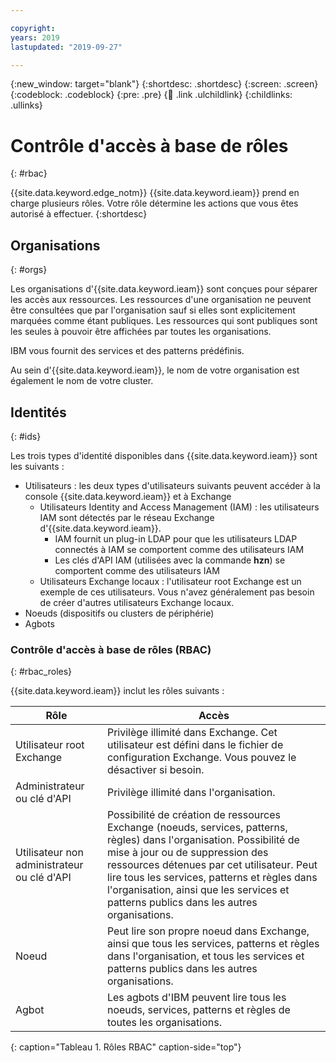 ```yaml
---

copyright:
years: 2019
lastupdated: "2019-09-27"

---
```


{:new_window: target="blank"}
{:shortdesc: .shortdesc}
{:screen: .screen}
{:codeblock: .codeblock}
{:pre: .pre}
{:child: .link .ulchildlink}
{:childlinks: .ullinks}

# Contrôle d'accès à base de rôles
{: #rbac}

{{site.data.keyword.edge_notm}} {{site.data.keyword.ieam}} prend en charge plusieurs rôles. Votre rôle détermine les actions que vous êtes autorisé à effectuer.
{:shortdesc}

## Organisations
{: #orgs}

Les organisations d'{{site.data.keyword.ieam}} sont conçues pour séparer les accès aux ressources. Les ressources d'une organisation ne peuvent être consultées que par l'organisation sauf si elles sont explicitement marquées comme étant publiques. Les ressources qui sont publiques sont les seules à pouvoir être affichées par toutes les organisations.

IBM vous fournit des services et des patterns prédéfinis.

Au sein d'{{site.data.keyword.ieam}}, le nom de votre organisation est également le nom de votre cluster.

## Identités
{: #ids}

Les trois types d'identité disponibles dans {{site.data.keyword.ieam}} sont les suivants :

* Utilisateurs : les deux types d'utilisateurs suivants peuvent accéder à la console {{site.data.keyword.ieam}} et à Exchange
  * Utilisateurs Identity and Access Management (IAM) : les utilisateurs IAM sont détectés par le réseau Exchange d'{{site.data.keyword.ieam}}.
    * IAM fournit un plug-in LDAP pour que les utilisateurs LDAP connectés à IAM se comportent comme des utilisateurs IAM
    * Les clés d'API IAM (utilisées avec la commande **hzn**) se comportent comme des utilisateurs IAM
  * Utilisateurs Exchange locaux : l'utilisateur root Exchange est un exemple de ces utilisateurs. Vous n'avez généralement pas besoin de créer d'autres utilisateurs Exchange locaux.
* Noeuds (dispositifs ou clusters de périphérie)
* Agbots

### Contrôle d'accès à base de rôles (RBAC)
{: #rbac_roles}

{{site.data.keyword.ieam}} inclut les rôles suivants :

| **Rôle**    | **Accès**    |  
|---------------|--------------------|
| Utilisateur root Exchange | Privilège illimité dans Exchange. Cet utilisateur est défini dans le fichier de configuration Exchange. Vous pouvez le désactiver si besoin. |
| Administrateur ou clé d'API | Privilège illimité dans l'organisation. |
| Utilisateur non administrateur ou clé d'API | Possibilité de création de ressources Exchange (noeuds, services, patterns, règles) dans l'organisation. Possibilité de mise à jour ou de suppression des ressources détenues par cet utilisateur. Peut lire tous les services, patterns et règles dans l'organisation, ainsi que les services et patterns publics dans les autres organisations. |
| Noeud | Peut lire son propre noeud dans Exchange, ainsi que tous les services, patterns et règles dans l'organisation, et tous les services et patterns publics dans les autres organisations. |
| Agbot | Les agbots d'IBM peuvent lire tous les noeuds, services, patterns et règles de toutes les organisations. |
{: caption="Tableau 1. Rôles RBAC" caption-side="top"}
